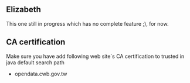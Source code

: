 Elizabeth
---

This one still in progress which has no complete feature ;), for now.

CA certification
---
Make sure you have add following web site\`s CA certification to trusted in java default search path

- opendata.cwb.gov.tw
